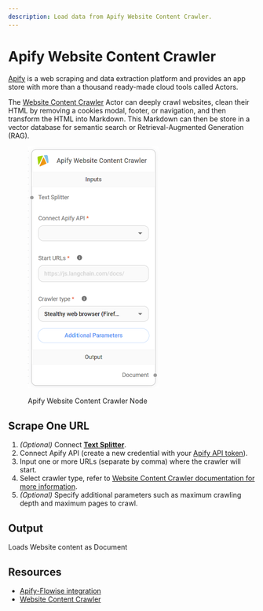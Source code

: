 ```yaml
---
description: Load data from Apify Website Content Crawler.
---
```


# Apify Website Content Crawler

[Apify](https://apify.com/) is a web scraping and data extraction platform and provides an app store with more than a thousand ready-made cloud tools called Actors. 

The [Website Content Crawler](https://apify.com/apify/website-content-crawler) Actor can deeply crawl websites, clean their HTML by removing a cookies modal, footer, or navigation, and then transform the HTML into Markdown. 
This Markdown can then be store in a vector database for semantic search or Retrieval-Augmented Generation (RAG).

<figure><img src="../../../.gitbook/assets/image (2) (1) (1) (1) (1) (1) (1) (1).png" alt="" width="266"><figcaption><p>Apify Website Content Crawler Node</p></figcaption></figure>

## Scrape One URL

1.  _(Optional)_ Connect **[Text Splitter](../text-splitters/)**.
2. Connect Apify API (create a new credential with your [Apify API token](https://my.apify.com/account#/integrations)).
3. Input one or more URLs (separate by comma) where the crawler will start.
4. Select crawler type, refer to [Website Content Crawler documentation for more information](https://apify.com/apify/website-content-crawler/input-schema#crawlerType).
5. _(Optional)_ Specify additional parameters such as maximum crawling depth and maximum pages to crawl.

## Output

Loads Website content as Document

## Resources

* [Apify-Flowise integration](https://docs.apify.com/platform/integrations/flowise)
* [Website Content Crawler](https://apify.com/apify/website-content-crawler)

